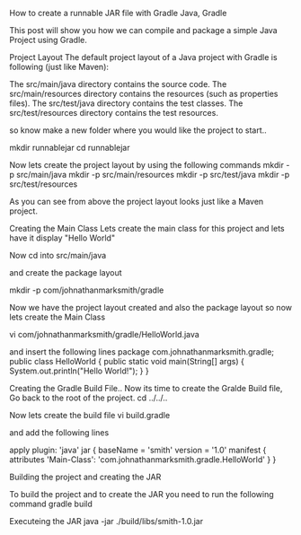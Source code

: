 How to create a runnable JAR file with Gradle
Java, Gradle

This post will show you how we can compile and package a simple Java Project using Gradle.


Project Layout
The default project layout of a Java project with Gradle is following (just like Maven):

The src/main/java directory contains the source code.
The src/main/resources directory contains the resources (such as properties files).
The src/test/java directory contains the test classes.
The src/test/resources directory contains the test resources.

so know make a new folder where you would like the project to start..

mkdir runnablejar
cd runnablejar

Now lets create the project layout by using the following commands
mkdir -p src/main/java
mkdir -p src/main/resources
mkdir -p src/test/java
mkdir -p src/test/resources

As you can see from above the project layout looks just like a Maven project.

Creating the Main Class
Lets create the main class for this project and lets have it display "Hello World"

Now cd into src/main/java

and create the package layout

mkdir -p com/johnathanmarksmith/gradle

Now we have the project layout created and also the package layout so now lets create the Main Class

vi com/johnathanmarksmith/gradle/HelloWorld.java

and insert the following lines
package com.johnathanmarksmith.gradle;
public class HelloWorld {
    public static void main(String[] args) {
          System.out.println("Hello World!");
    }
}

Creating the Gradle Build File..
Now its time to create the Gralde Build file, Go back to the root of the project.
cd ../../..

Now lets create the build file
vi build.gradle

and add the following lines

apply plugin: 'java'
jar {
baseName = 'smith'
version = '1.0'
manifest {
attributes 'Main-Class': 'com.johnathanmarksmith.gradle.HelloWorld'
}
}


Building the project and creating the JAR

To build the project and to create the JAR you need to run the following command
gradle build

Executeing the JAR
java -jar ./build/libs/smith-1.0.jar



